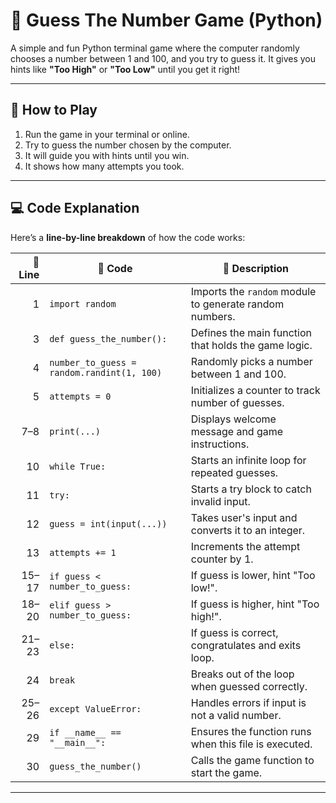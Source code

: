 # 🎯 Guess The Number Game (Python)

A simple and fun Python terminal game where the computer randomly chooses a number between 1 and 100, and you try to guess it. It gives you hints like **"Too High"** or **"Too Low"** until you get it right!

---

## 🚀 How to Play

1. Run the game in your terminal or online.
2. Try to guess the number chosen by the computer.
3. It will guide you with hints until you win.
4. It shows how many attempts you took.

---

## 💻 Code Explanation

Here’s a **line-by-line breakdown** of how the code works:

| 🔢 Line | 🧠 Code                          | 💬 Description |
|--------:|----------------------------------|----------------|
| 1       | `import random`                 | Imports the `random` module to generate random numbers. |
| 3       | `def guess_the_number():`       | Defines the main function that holds the game logic. |
| 4       | `number_to_guess = random.randint(1, 100)` | Randomly picks a number between 1 and 100. |
| 5       | `attempts = 0`                  | Initializes a counter to track number of guesses. |
| 7–8     | `print(...)`                    | Displays welcome message and game instructions. |
| 10      | `while True:`                   | Starts an infinite loop for repeated guesses. |
| 11      | `try:`                          | Starts a try block to catch invalid input. |
| 12      | `guess = int(input(...))`       | Takes user's input and converts it to an integer. |
| 13      | `attempts += 1`                 | Increments the attempt counter by 1. |
| 15–17   | `if guess < number_to_guess:`   | If guess is lower, hint "Too low!". |
| 18–20   | `elif guess > number_to_guess:` | If guess is higher, hint "Too high!". |
| 21–23   | `else:`                         | If guess is correct, congratulates and exits loop. |
| 24      | `break`                         | Breaks out of the loop when guessed correctly. |
| 25–26   | `except ValueError:`            | Handles errors if input is not a valid number. |
| 29      | `if __name__ == "__main__":`    | Ensures the function runs when this file is executed. |
| 30      | `guess_the_number()`            | Calls the game function to start the game. |

---



